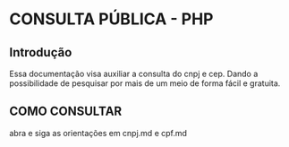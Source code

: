 # CONSULTA PÚBLICA - PHP

## Introdução

Essa documentação visa auxiliar a consulta do cnpj e cep. Dando a possibilidade de pesquisar por mais de um meio de forma fácil e gratuita.

## COMO CONSULTAR
abra e siga as orientações em cnpj.md e cpf.md
